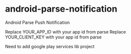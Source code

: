android-parse-notification
==========================

Android Parse Push Notification

Replace YOUR_APP_ID with your app id from parse
Replace YOUR_CLIENT_KEY with your app id from parse

Need to add google play services lib project
